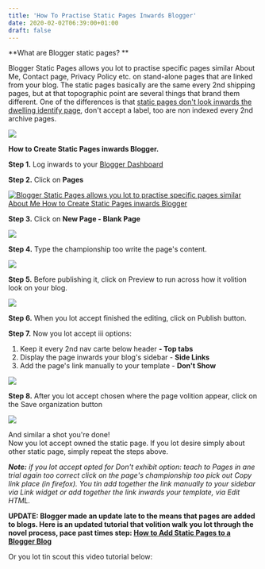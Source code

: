 ```yaml
---
title: 'How To Practise Static Pages Inwards Blogger'
date: 2020-02-02T06:39:00+01:00
draft: false
---
```


**What are Blogger static pages? **  
  
Blogger Static Pages allows you lot to practise specific pages similar About Me, Contact page, Privacy Policy etc. on stand-alone pages that are linked from your blog. The static pages basically are the same every 2nd shipping pages, but at that topographic point are several things that brand them different. One of the differences is that [static pages don't look inwards the dwelling identify page](https://rdbrry.blogspot.com//search?q=how-to-create-static-home-page-in-blogger), don't accept a label, too are non indexed every 2nd archive pages.  
  

[![](https://1.bp.blogspot.com/-g3I6biARjt0/T4nLRd14cLI/AAAAAAAABzY/WtXyMA7IpGs/s320/how+to+create+static+pages+in+blogger+blogspot.png)](https://1.bp.blogspot.com/-g3I6biARjt0/T4nLRd14cLI/AAAAAAAABzY/WtXyMA7IpGs/s1600/how+to+create+static+pages+in+blogger+blogspot.png)

  
**How to Create Static Pages inwards Blogger.**  
  
**Step 1.** Log inwards to your [Blogger Dashboard](http://www.blogger.com/home)  
  
**Step 2.** Click on **Pages**  

[![ Blogger Static Pages allows you lot to practise specific pages similar About Me How to Create Static Pages inwards Blogger](https://2.bp.blogspot.com/-4C5j5BR6e3g/UTOiEOX4tuI/AAAAAAAAC6M/cfzZ0kwkVMY/s1600/how-to-create-static-pages-on-blogger-blogspot.png "How to Create Static Pages inwards Blogger")](https://2.bp.blogspot.com/-4C5j5BR6e3g/UTOiEOX4tuI/AAAAAAAAC6M/cfzZ0kwkVMY/s1600/how-to-create-static-pages-on-blogger-blogspot.png)

  
  
**Step 3.** Click on **New Page - Blank Page**  

[![](https://4.bp.blogspot.com/-sJaGMtXUzb8/UBQw5QN3JII/AAAAAAAACXs/XyRRqw2fuQE/s1600/how-to-create-static-pages-in-blogger-blogspot-2.png)](https://4.bp.blogspot.com/-sJaGMtXUzb8/UBQw5QN3JII/AAAAAAAACXs/XyRRqw2fuQE/s1600/how-to-create-static-pages-in-blogger-blogspot-2.png)

  
**Step 4.** Type the championship too write the page's content.  
  

[![](https://3.bp.blogspot.com/-C0STH5h4j8k/UBQxgr04thI/AAAAAAAACX0/9wVi7KEGOmk/s400/how-to-create-static-pages-in-blogger-blogspot-3.png)](https://3.bp.blogspot.com/-C0STH5h4j8k/UBQxgr04thI/AAAAAAAACX0/9wVi7KEGOmk/s1600/how-to-create-static-pages-in-blogger-blogspot-3.png)

  
**Step 5.** Before publishing it, click on Preview to run across how it volition look on your blog.  
  

[![](https://1.bp.blogspot.com/-NHD5cHWQhfk/UTOi_68J3BI/AAAAAAAAC6U/PJ250nea4RI/s1600/static-pages-for-blogger.png)](https://1.bp.blogspot.com/-NHD5cHWQhfk/UTOi_68J3BI/AAAAAAAAC6U/PJ250nea4RI/s1600/static-pages-for-blogger.png)

**Step 6.** When you lot accept finished the editing, click on Publish button.  
  
**Step 7.** Now you lot accept iii options:  

1.  Keep it every 2nd nav carte below header **\- Top tabs**
2.  Display the page inwards your blog's sidebar - **Side Links**
3.  Add the page's link manually to your template - **Don't Show**

[![](https://3.bp.blogspot.com/-viPOev79lHU/UBQyPrxWtlI/AAAAAAAACX8/1PXDbO8GpXI/s400/how-to-create-static-pages-in-blogger-blogspot-4.png)](https://3.bp.blogspot.com/-viPOev79lHU/UBQyPrxWtlI/AAAAAAAACX8/1PXDbO8GpXI/s1600/how-to-create-static-pages-in-blogger-blogspot-4.png)

  
**Step 8.** After you lot accept chosen where the page volition appear, click on the Save organization button  
  

[![](https://1.bp.blogspot.com/-yDCbWJ36R_A/UBQya80HURI/AAAAAAAACYE/USTgrDNbts0/s400/how-to-create-static-pages-in-blogger-blogspot-5.png)](https://1.bp.blogspot.com/-yDCbWJ36R_A/UBQya80HURI/AAAAAAAACYE/USTgrDNbts0/s1600/how-to-create-static-pages-in-blogger-blogspot-5.png)

  
  
And similar a shot you're done!  
Now you lot accept owned the static page. If you lot desire simply about other static page, simply repeat the steps above.  
  
_**Note:** if you lot accept opted for Don't exhibit option: teach to Pages in ane trial again too correct click on the page's championship too pick out Copy link place (in firefox). You tin add together the link manually to your sidebar via Link widget or add together the link inwards your template, via Edit HTML._  
  
**UPDATE: Blogger made an update late to the means that pages are added to blogs. Here is an updated tutorial that volition walk you lot through the novel process, pace past times step: [How to Add Static Pages to a Blogger Blog](https://rdbrry.blogspot.com//search?q=how-to-create-static-home-page-in-blogger)**  
  
Or you lot tin scout this video tutorial below: